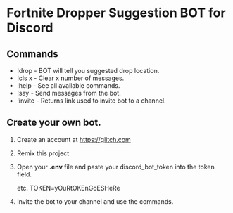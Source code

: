 # Fortnite Dropper Suggestion BOT for Discord
## Commands
- !drop - BOT will tell you suggested drop location.
- !cls x - Clear x number of messages.
- !help - See all available commands.
- !say - Send messages from the bot.
- !invite - Returns link used to invite bot to a channel.


## Create your own bot.
1. Create an account at https://glitch.com
2. Remix this project
3. Open your **.env** file and paste your discord_bot_token into the token field.

    etc. 
    TOKEN=yOuRtOKEnGoESHeRe

4. Invite the bot to your channel and use the commands.